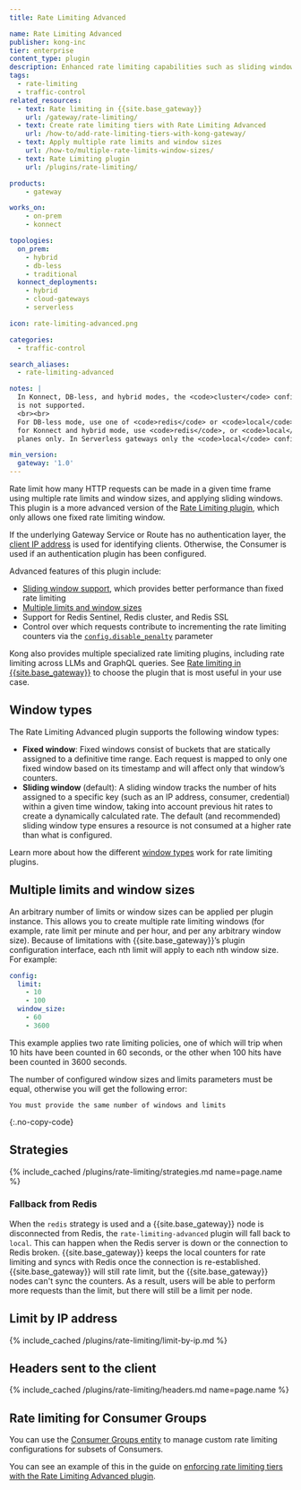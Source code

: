```yaml
---
title: Rate Limiting Advanced

name: Rate Limiting Advanced
publisher: kong-inc
tier: enterprise
content_type: plugin
description: Enhanced rate limiting capabilities such as sliding window support, Redis Sentinel support, and increased performance
tags:
  - rate-limiting
  - traffic-control
related_resources:
  - text: Rate limiting in {{site.base_gateway}}
    url: /gateway/rate-limiting/
  - text: Create rate limiting tiers with Rate Limiting Advanced
    url: /how-to/add-rate-limiting-tiers-with-kong-gateway/
  - text: Apply multiple rate limits and window sizes
    url: /how-to/multiple-rate-limits-window-sizes/
  - text: Rate Limiting plugin
    url: /plugins/rate-limiting/

products:
    - gateway

works_on:
    - on-prem
    - konnect

topologies:
  on_prem:
    - hybrid
    - db-less
    - traditional
  konnect_deployments:
    - hybrid
    - cloud-gateways
    - serverless

icon: rate-limiting-advanced.png

categories:
  - traffic-control

search_aliases:
  - rate-limiting-advanced

notes: |
  In Konnect, DB-less, and hybrid modes, the <code>cluster</code> config strategy
  is not supported.
  <br><br>
  For DB-less mode, use one of <code>redis</code> or <code>local</code>;
  for Konnect and hybrid mode, use <code>redis</code>, or <code>local</code> for data
  planes only. In Serverless gateways only the <code>local</code> config strategy is supported.

min_version:
  gateway: '1.0'
---
```


Rate limit how many HTTP requests can be made in a given time frame using multiple rate limits and window sizes, and applying sliding windows.
This plugin is a more advanced version of the [Rate Limiting plugin](/plugins/rate-limiting/), which only allows one fixed rate limiting window.

If the underlying Gateway Service or Route has no authentication layer, the [client IP address](#limit-by-ip-address) is used for identifying clients. 
Otherwise, the Consumer is used if an authentication plugin has been configured.

Advanced features of this plugin include:
* [Sliding window support](#window-types), which provides better performance than fixed rate limiting
* [Multiple limits and window sizes](#multiple-limits-and-window-sizes)
* Support for Redis Sentinel, Redis cluster, and Redis SSL
* Control over which requests contribute to incrementing the rate limiting counters via the [`config.disable_penalty`](./reference/#schema--config-disable-penalty) parameter

Kong also provides multiple specialized rate limiting plugins, including rate limiting across LLMs and GraphQL queries. 
See [Rate limiting in {{site.base_gateway}}](/gateway/rate-limiting/) to choose the plugin that is most useful in your use case.

## Window types

The Rate Limiting Advanced plugin supports the following window types:

* **Fixed window**: Fixed windows consist of buckets that are statically assigned to a definitive time range. Each request is mapped to only one fixed window based on its timestamp and will affect only that window’s counters.
* **Sliding window** (default): A sliding window tracks the number of hits assigned to a specific key (such as an IP address, consumer, credential) within a given time window, taking into account previous hit rates to create a dynamically calculated rate.
The default (and recommended) sliding window type ensures a resource is not consumed at a higher rate than what is configured.

Learn more about how the different [window types](/gateway/rate-limiting/window-types/) work for rate limiting plugins.

## Multiple limits and window sizes

An arbitrary number of limits or window sizes can be applied per plugin instance. This allows you to create multiple rate limiting windows (for example, rate limit per minute and per hour, and per any arbitrary window size). Because of limitations with {{site.base_gateway}}’s plugin configuration interface, each nth limit will apply to each nth window size. For example:

```yaml
config:
  limit:
    - 10
    - 100
  window_size:
    - 60
    - 3600
```
This example applies two rate limiting policies, one of which will trip when 10 hits have been counted in 60 seconds, or the other when 100 hits have been counted in 3600 seconds.

The number of configured window sizes and limits parameters must be equal, otherwise you will get the following error:

```plaintext
You must provide the same number of windows and limits
```
{:.no-copy-code}

## Strategies

{% include_cached /plugins/rate-limiting/strategies.md name=page.name %}

### Fallback from Redis

When the `redis` strategy is used and a {{site.base_gateway}} node is disconnected from Redis, the `rate-limiting-advanced` plugin will fall back to `local`. 
This can happen when the Redis server is down or the connection to Redis broken.
{{site.base_gateway}} keeps the local counters for rate limiting and syncs with Redis once the connection is re-established.
{{site.base_gateway}} will still rate limit, but the {{site.base_gateway}} nodes can't sync the counters. As a result, users will be able
to perform more requests than the limit, but there will still be a limit per node.

## Limit by IP address

{% include_cached /plugins/rate-limiting/limit-by-ip.md %}

## Headers sent to the client

{% include_cached /plugins/rate-limiting/headers.md name=page.name %}

## Rate limiting for Consumer Groups

You can use the [Consumer Groups entity](/gateway/entities/consumer-group/) to manage custom rate limiting configurations for
subsets of Consumers.

You can see an example of this in the guide on [enforcing rate limiting tiers with the Rate Limiting Advanced plugin](/how-to/add-rate-limiting-tiers-with-kong-gateway/).
